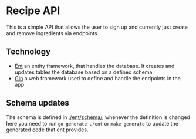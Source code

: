 # Recipe API

This is a simple API that allows the user to sign up and currently just create and remove ingredients via endpoints

## Technology

* [Ent](https://entgo.io/docs/getting-started) an entity framework, that handles the database. It creates and updates tables the database based on a defined schema
* [Gin](https://github.com/gin-gonic/gin) a web framework used to define and handle the endpoints in the app

## Schema updates

The schema is defined in [./ent/schema/](./ent/schema/), whenever the definition is changed here you need to run `go generate ./ent` or `make generate` to update the generated code that ent provides.
